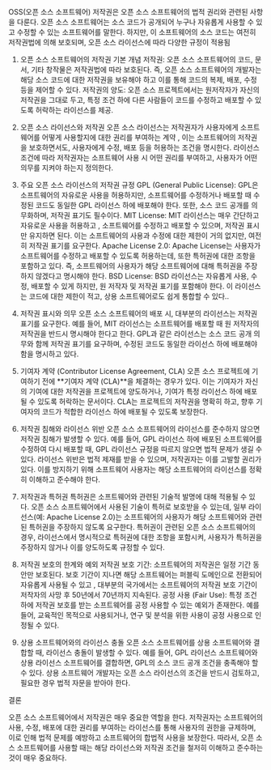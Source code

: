 OSS(오픈 소스 소프트웨어) 저작권은 오픈 소스 소프트웨어의 법적 권리와 관련된 사항을 다룬다. 오픈 소스 소프트웨어는 소스 코드가 공개되어 누구나 자유롭게 사용할 수 있고 수정할 수 있는 소프트웨어를 말한다. 하지만, 이 소프트웨어의 소스 코드는 여전히 저작권법에 의해 보호되며, 오픈 소스 라이선스에 따라 다양한 규정이 적용됨

1. 오픈 소스 소프트웨어의 저작권 기본 개념
저작권: 오픈 소스 소프트웨어의 코드, 문서, 기타 창작물은 저작권법에 따라 보호된다. 즉, 오픈 소스 소프트웨어의 개발자는 해당 소스 코드에 대한 저작권을 보유해야 하고 이를 통해 코드의 복제, 배포, 수정 등을 제어할 수 있다.
저작권의 양도: 오픈 소스 프로젝트에서는 원저작자가 자신의 저작권을 그대로 두고, 특정 조건 하에 다른 사람들이 코드를 수정하고 배포할 수 있도록 허락하는 라이선스를 제공.

2. 오픈 소스 라이선스와 저작권
오픈 소스 라이선스는 저작권자가 사용자에게 소프트웨어를 어떻게 사용할지에 대한 권리를 부여하는 계약 , 이는 소프트웨어의 저작권을 보호하면서도, 사용자에게 수정, 배포 등을 허용하는 조건을 명시한다.
라이선스 조건에 따라 저작권자는 소프트웨어 사용 시 어떤 권리를 부여하고, 사용자가 어떤 의무를 지켜야 하는지 정의한다.

3. 주요 오픈 소스 라이선스의 저작권 규정
GPL (General Public License): GPL은 소프트웨어의 자유로운 사용을 허용하지만, 소프트웨어를 수정하거나 배포할 때 수정된 코드도 동일한 GPL 라이선스 하에 배포해야 한다. 또한, 소스 코드 공개를 의무화하며, 저작권 표기도 필수이다.
MIT License: MIT 라이선스는 매우 간단하고 자유로운 사용을 허용하고 , 소프트웨어를 수정하고 배포할 수 있으며, 저작권 표시만 유지하면 된다. 이는 소프트웨어의 사용과 수정에 대한 제한이 거의 없지만, 여전히 저작권 표기를 요구한다.
Apache License 2.0: Apache License는 사용자가 소프트웨어를 수정하고 배포할 수 있도록 허용하는데, 또한 특허권에 대한 조항을 포함하고 있다. 즉, 소프트웨어의 사용자가 해당 소프트웨어에 대해 특허권을 주장하지 않겠다고 명시해야 한다.
BSD License: BSD 라이선스는 자유롭게 사용, 수정, 배포할 수 있게 하지만, 원 저작자 및 저작권 표기를 포함해야 한다. 이 라이선스는 코드에 대한 제한이 적고, 상용 소프트웨어로도 쉽게 통합할 수 있다..
4. 저작권 표시와 의무
오픈 소스 소프트웨어의 배포 시, 대부분의 라이선스는 저작권 표기를 요구한다. 예를 들어, MIT 라이선스는 소프트웨어를 배포할 때 원 저작자의 저작권을 반드시 명시해야 한다고 한다.
GPL과 같은 라이선스는 소스 코드 공개 의무와 함께 저작권 표기를 요구하며, 수정된 코드도 동일한 라이선스 하에 배포해야 함을 명시하고 있다.
5. 기여자 계약 (Contributor License Agreement, CLA)
오픈 소스 프로젝트에 기여하기 전에 **기여자 계약 (CLA)**을 체결하는 경우가 있다. 이는 기여자가 자신의 기여에 대한 저작권을 프로젝트에 양도하거나, 기여가 특정 라이선스 하에 배포될 수 있도록 허락하는 문서이다.
CLA는 프로젝트의 저작권을 명확히 하고, 향후 기여자의 코드가 적합한 라이선스 하에 배포될 수 있도록 보장한다.
6. 저작권 침해와 라이선스 위반
오픈 소스 소프트웨어의 라이선스를 준수하지 않으면 저작권 침해가 발생할 수 있다. 예를 들어, GPL 라이선스 하에 배포된 소프트웨어를 수정하여 다시 배포할 때, GPL 라이선스 규정을 따르지 않으면 법적 문제가 생길 수 있다.
라이선스 위반은 법적 제재를 받을 수 있으며, 저작권자는 이를 고발할 권리가 있다. 이를 방지하기 위해 소프트웨어 사용자는 해당 소프트웨어의 라이선스를 정확히 이해하고 준수해야 한다.
7. 저작권과 특허권
특허권은 소프트웨어와 관련된 기술적 발명에 대해 적용될 수 있다. 오픈 소스 소프트웨어에서 사용된 기술이 특허로 보호받을 수 있는데, 일부 라이선스(예: Apache License 2.0)는 소프트웨어의 사용자가 해당 소프트웨어와 관련된 특허권을 주장하지 않도록 요구한다.
특허권이 관련된 오픈 소스 소프트웨어의 경우, 라이선스에서 명시적으로 특허권에 대한 조항을 포함시켜, 사용자가 특허권을 주장하지 않거나 이를 양도하도록 규정할 수 있다.
8. 저작권 보호의 한계와 예외
저작권 보호 기간: 소프트웨어의 저작권은 일정 기간 동안만 보호된다. 보호 기간이 지나면 해당 소프트웨어는 퍼블릭 도메인으로 전환되어 자유롭게 사용될 수 있고 ,  대부분의 국가에서는 소프트웨어의 저작권 보호 기간이 저작자의 사망 후 50년에서 70년까지 지속된다.
공정 사용 (Fair Use): 특정 조건 하에 저작권 보호를 받는 소프트웨어를 공정 사용할 수 있는 예외가 존재한다. 예를 들어, 교육적인 목적으로 사용되거나, 연구 및 분석을 위한 사용이 공정 사용으로 인정될 수 있다.
9. 상용 소프트웨어와의 라이선스 충돌
오픈 소스 소프트웨어를 상용 소프트웨어와 결합할 때, 라이선스 충돌이 발생할 수 있다. 예를 들어, GPL 라이선스 소프트웨어와 상용 라이선스 소프트웨어를 결합하면, GPL의 소스 코드 공개 조건을 충족해야 할 수 있다.
상용 소프트웨어 개발자는 오픈 소스 라이선스의 조건을 반드시 검토하고, 필요한 경우 법적 자문을 받아야 한다.



결론

오픈 소스 소프트웨어에서 저작권은 매우 중요한 역할을 한다. 저작권자는 소프트웨어의 사용, 수정, 배포에 대한 권리를 부여하는 라이선스를 통해 사용자의 권한을 규제하며, 이로 인해 법적 문제를 예방하고 소프트웨어의 합법적 사용을 보장한다. 따라서, 오픈 소스 소프트웨어를 사용할 때는 해당 라이선스와 저작권 조건을 철저히 이해하고 준수하는 것이 매우 중요하다.
